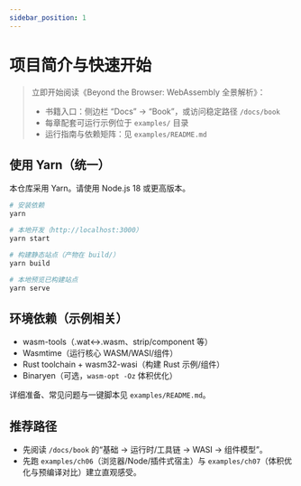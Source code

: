 ```yaml
---
sidebar_position: 1
---
```


# 项目简介与快速开始

> 立即开始阅读《Beyond the Browser: WebAssembly 全景解析》：
>
> - 书籍入口：侧边栏 “Docs” → “Book”，或访问稳定路径 `/docs/book`
> - 每章配套可运行示例位于 `examples/` 目录
> - 运行指南与依赖矩阵：见 `examples/README.md`

## 使用 Yarn（统一）

本仓库采用 Yarn。请使用 Node.js 18 或更高版本。

```bash
# 安装依赖
yarn

# 本地开发（http://localhost:3000）
yarn start

# 构建静态站点（产物在 build/）
yarn build

# 本地预览已构建站点
yarn serve
```

## 环境依赖（示例相关）

- wasm-tools（.wat↔.wasm、strip/component 等）
- Wasmtime（运行核心 WASM/WASI/组件）
- Rust toolchain + wasm32-wasi（构建 Rust 示例/组件）
- Binaryen（可选，`wasm-opt -Oz` 体积优化）

详细准备、常见问题与一键脚本见 `examples/README.md`。

## 推荐路径

- 先阅读 `/docs/book` 的“基础 → 运行时/工具链 → WASI → 组件模型”。
- 先跑 `examples/ch06`（浏览器/Node/插件式宿主）与 `examples/ch07`（体积优化与预编译对比）建立直观感受。
